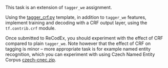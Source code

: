 This task is an extension of `tagger_we` assignment.

Using the [tagger_crf.py](https://github.com/ufal/npfl114/tree/master/labs/11/tagger_crf.py)
template, in addition to `tagger_we` features, implement training and decoding
with a CRF output layer, using the `tf.contrib.crf` module.

Once submitted to ReCodEx, you should experiment with the effect of CRF
compared to plain `tagger_we`. Note however that the effect of CRF on tagging
is minor – more appropriate task is for example named entity recognition,
which you can experiment with using Czech Named Entity Corpus
[czech-cnec.zip](https://ufal.mff.cuni.cz/~straka/courses/npfl114/1718/czech-cnec.zip).

